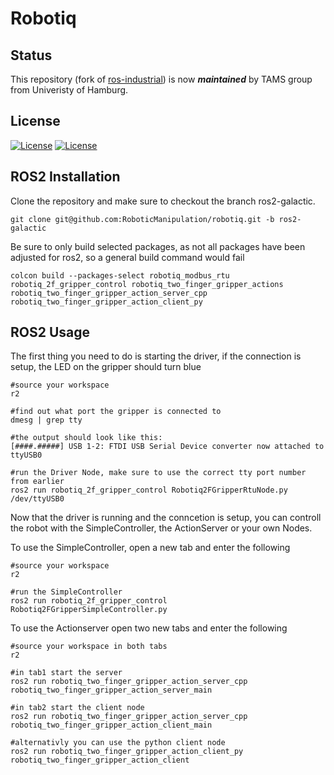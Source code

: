 # Robotiq

## Status

This repository (fork of [ros-industrial](https://github.com/ros-industrial/robotiq)) is now ***maintained*** by TAMS group from Univeristy of Hamburg.

## License

[![License](https://img.shields.io/badge/License-Apache%202.0-blue.svg)](https://opensource.org/licenses/Apache-2.0) [![License](https://img.shields.io/badge/License-BSD%203--Clause-blue.svg)](https://opensource.org/licenses/BSD-3-Clause)

## ROS2 Installation
Clone the repository and make sure to checkout the branch ros2-galactic.

    git clone git@github.com:RoboticManipulation/robotiq.git -b ros2-galactic

Be sure to only build selected packages, as not all packages have been adjusted for ros2, so a general build command would fail

    colcon build --packages-select robotiq_modbus_rtu robotiq_2f_gripper_control robotiq_two_finger_gripper_actions robotiq_two_finger_gripper_action_server_cpp robotiq_two_finger_gripper_action_client_py
    
## ROS2 Usage

The first thing you need to do is starting the driver, if the connection is setup, the LED on the gripper should turn blue

    #source your workspace
    r2
    
    #find out what port the gripper is connected to
    dmesg | grep tty
    
    #the output should look like this:
    [####.#####] USB 1-2: FTDI USB Serial Device converter now attached to ttyUSB0

    #run the Driver Node, make sure to use the correct tty port number from earlier
    ros2 run robotiq_2f_gripper_control Robotiq2FGripperRtuNode.py /dev/ttyUSB0
    
Now that the driver is running and the conncetion is setup, you can controll the robot with the SimpleController, the ActionServer or your own Nodes.

To use the SimpleController, open a new tab and enter the following

    #source your workspace
    r2
    
    #run the SimpleController
    ros2 run robotiq_2f_gripper_control Robotiq2FGripperSimpleController.py
    
To use the Actionserver open two new tabs and enter the following

    #source your workspace in both tabs
    r2
    
    #in tab1 start the server
    ros2 run robotiq_two_finger_gripper_action_server_cpp robotiq_two_finger_gripper_action_server_main
    
    #in tab2 start the client node
    ros2 run robotiq_two_finger_gripper_action_server_cpp robotiq_two_finger_gripper_action_client_main
    
    #alternativly you can use the python client node 
    ros2 run robotiq_two_finger_gripper_action_client_py robotiq_two_finger_gripper_action_client


